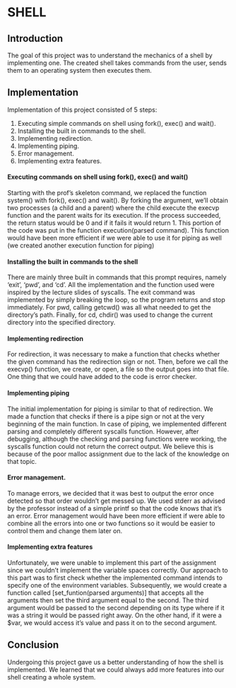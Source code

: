# SHELL #

## Introduction ##

The goal of this project was to understand the mechanics of a shell by implementing one. The created shell takes commands from the user, sends them to an operating system then executes them. 

## Implementation ##

Implementation of this project consisted of 5 steps:

1.  Executing simple commands on shell using fork(), exec() and wait().
2.  Installing the built in commands to the shell.
3.  Implementing redirection.
4.  Implementing piping.
5.  Error management.
6.  Implementing extra features.


#### Executing commands on shell using fork(), exec() and wait()
Starting with the prof’s skeleton command, we replaced the function system() with fork(), exec() and wait(). By forking the argument, we’ll obtain two processes (a child and a parent) where the child execute the execvp function and the parent waits for its execution. If the process succeeded, the return status would be 0 and if it fails it would return 1. This portion of the code was put in the function execution(parsed command). This function would have been more efficient if we were able to use it for piping as well (we created another execution function for piping)
#### Installing the built in commands to the shell
There are mainly three built in commands that this prompt requires, namely ‘exit’, ‘pwd’, and ‘cd’. All the implementation and the function used were inspired by the lecture slides of syscalls. The exit command was implemented by simply breaking the loop, so the program returns and stop immediately. For pwd, calling getcwd() was all what needed to get the directory’s path. Finally, for cd, chdir() was used to change the current directory into the specified directory.
#### Implementing redirection
For redirection, it was necessary to make a function that checks whether the given command has the redirection sign or not. Then, before we call the execvp() function, we create, or open, a file so the output goes into that file. One thing that we could have added to the code is error checker.
#### Implementing piping
The initial implementation for piping is similar to that of redirection. We made a function that checks if there is a pipe sign or not at the very beginning of the main function. In case of piping, we implemented different parsing and completely different syscalls function. However, after debugging, although the checking and parsing functions were working, the syscalls function could not return the correct output. We believe this is because of the poor malloc assignment due to the lack of the knowledge on that topic. 
#### Error management.
To manage errors, we decided that it was best to output the error once detected so that order wouldn’t get messed up. We used stderr as advised by the professor instead of a simple printf so that the code knows that it’s an error. Error management would have been more efficient if were able to combine all the errors into one or two functions so it would be easier to control them and change them later on.
#### Implementing extra features
Unfortunately, we were unable to implement this part of the assignment since we couldn’t implement the variable spaces correctly. Our approach to this part was to first check whether the implemented command intends to specify one of the environment variables. Subsequently, we would create a function called [set_funtion(parsed arguments)] that accepts all the arguments then set the third argument equal to the second. The third argument would be passed to the second depending on its type where if it was a string it would be passed right away. On the other hand, if it were a $var, we would access it’s value and pass it on to the second argument.

## Conclusion ##
Undergoing this project gave us a better understanding of how the shell is implemented. We learned that we could always add more features into our shell creating a whole system. 
